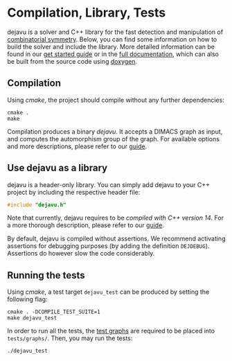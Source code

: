 # Compilation, Library, Tests
dejavu is a solver and C++ library for the fast detection and manipulation of [combinatorial symmetry](https://automorphisms.org/quick_start/symmetry/). 
Below, you can find some information on how to build the solver and include the library.
More detailed information can be found in our [get started guide](https://automorphisms.org/) or in the [full documentation](https://automorphisms.org/documentation/), which can also be built from the source code using [doxygen](https://www.doxygen.nl/).


## Compilation
Using *cmake*, the project should compile without any further dependencies:
```text
cmake .
make
```
Compilation produces a binary *dejavu*. It accepts a DIMACS graph as input, and computes the automorphism group of the graph. For available options and more descriptions, please refer to our [guide](https://automorphisms.org/quick_start/standalone/).

## Use dejavu as a library
dejavu is a header-only library. You can simply add dejavu to your C++ project by including the respective header file: 
```cpp
#include "dejavu.h"
```

Note that currently, dejavu requires to be *compiled with C++ version 14*. For a more thorough description, please refer to our [guide](https://automorphisms.org/quick_start/cpp_api/).

By default, dejavu is compiled without assertions. We recommend activating assertions for debugging purposes (by adding the definition `DEJDEBUG`). Assertions do however slow the code considerably.

## Running the tests
Using *cmake*, a test target `dejavu_test` can be produced by setting the following flag:
```text
cmake . -DCOMPILE_TEST_SUITE=1
make dejavu_test
```

In order to run all the tests, the [test graphs](https://automorphisms.org/graphs/graphs.zip) are required to be placed into `tests/graphs/`.
Then, you may run the tests:
```text
./dejavu_test
```
